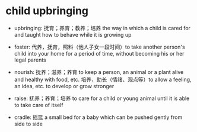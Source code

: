 # child upbringing

- upbringing: 抚育；养育；教养；培养 the way in which a child is cared for and taught how to behave while it is growing up
- foster: 代养，抚育，照料（他人子女一段时间）to take another person's child into your home for a period of time, without becoming his or her legal parents
- nourish: 抚养；滋养；养育 to keep a person, an animal or a plant alive and healthy with food, etc. 培养，助长（情绪、观点等）to allow a feeling, an idea, etc. to develop or grow stronger
- raise: 抚养；养育；培养 to care for a child or young animal until it is able to take care of itself

- cradle: 摇篮 a small bed for a baby which can be pushed gently from side to side
